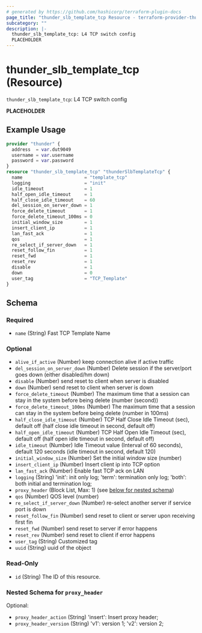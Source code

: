 ```yaml
---
# generated by https://github.com/hashicorp/terraform-plugin-docs
page_title: "thunder_slb_template_tcp Resource - terraform-provider-thunder"
subcategory: ""
description: |-
  thunder_slb_template_tcp: L4 TCP switch config
  PLACEHOLDER
---
```


# thunder_slb_template_tcp (Resource)

`thunder_slb_template_tcp`: L4 TCP switch config

__PLACEHOLDER__

## Example Usage

```terraform
provider "thunder" {
  address  = var.dut9049
  username = var.username
  password = var.password
}
resource "thunder_slb_template_tcp" "thunderSlbTemplateTcp" {
  name                       = "template_tcp"
  logging                    = "init"
  idle_timeout               = 1
  half_open_idle_timeout     = 1
  half_close_idle_timeout    = 60
  del_session_on_server_down = 1
  force_delete_timeout       = 1
  force_delete_timeout_100ms = 0
  initial_window_size        = 1
  insert_client_ip           = 1
  lan_fast_ack               = 1
  qos                        = 1
  re_select_if_server_down   = 1
  reset_follow_fin           = 1
  reset_fwd                  = 1
  reset_rev                  = 1
  disable                    = 1
  down                       = 0
  user_tag                   = "TCP_Template"
}
```

<!-- schema generated by tfplugindocs -->
## Schema

### Required

- `name` (String) Fast TCP Template Name

### Optional

- `alive_if_active` (Number) keep connection alive if active traffic
- `del_session_on_server_down` (Number) Delete session if the server/port goes down (either disabled/hm down)
- `disable` (Number) send reset to client when server is disabled
- `down` (Number) send reset to client when server is down
- `force_delete_timeout` (Number) The maximum time that a session can stay in the system before being delete (number (second))
- `force_delete_timeout_100ms` (Number) The maximum time that a session can stay in the system before being delete (number in 100ms)
- `half_close_idle_timeout` (Number) TCP Half Close Idle Timeout (sec), default off (half close idle timeout in second, default off)
- `half_open_idle_timeout` (Number) TCP Half Open Idle Timeout (sec), default off (half open idle timeout in second, default off)
- `idle_timeout` (Number) Idle Timeout value (Interval of 60 seconds), default 120 seconds (idle timeout in second, default 120)
- `initial_window_size` (Number) Set the initial window size (number)
- `insert_client_ip` (Number) Insert client ip into TCP option
- `lan_fast_ack` (Number) Enable fast TCP ack on LAN
- `logging` (String) 'init': init only log; 'term': termination only log; 'both': both initial and termination log;
- `proxy_header` (Block List, Max: 1) (see [below for nested schema](#nestedblock--proxy_header))
- `qos` (Number) QOS level (number)
- `re_select_if_server_down` (Number) re-select another server if service port is down
- `reset_follow_fin` (Number) send reset to client or server upon receiving first fin
- `reset_fwd` (Number) send reset to server if error happens
- `reset_rev` (Number) send reset to client if error happens
- `user_tag` (String) Customized tag
- `uuid` (String) uuid of the object

### Read-Only

- `id` (String) The ID of this resource.

<a id="nestedblock--proxy_header"></a>
### Nested Schema for `proxy_header`

Optional:

- `proxy_header_action` (String) 'insert': Insert proxy header;
- `proxy_header_version` (String) 'v1': version 1; 'v2': version 2;


